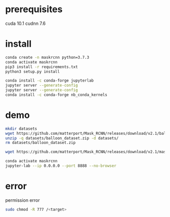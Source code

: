 # prerequisites
cuda 10.1
cudnn 7.6

# install
```bash
conda create -n maskrcnn python=3.7.3
conda activate maskrcnn
pip3 install -r requirements.txt
python3 setup.py install
```
```bash
conda install -c conda-forge jupyterlab
jupyter server --generate-config
jupyter server --generate-config
conda install -c conda-forge nb_conda_kernels
```

# demo
```bash
mkdir datasets
wget https://github.com/matterport/Mask_RCNN/releases/download/v2.1/balloon_dataset.zip -P datasets/
unzip -q datasets/balloon_dataset.zip -d datasets/
rm datasets/balloon_dataset.zip
```
```bash
wget https://github.com/matterport/Mask_RCNN/releases/download/v2.1/mask_rcnn_balloon.h5
```
```bash
conda activate maskrcnn
jupyter-lab --ip 0.0.0.0 --port 8888 --no-browser
```

# error
permission error
```bash
sudo chmod -R 777 /<target>
```
